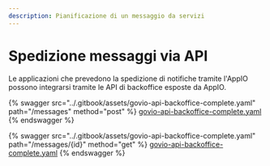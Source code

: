 ```yaml
---
description: Pianificazione di un messaggio da servizi
---
```


# Spedizione messaggi via API

Le applicazioni che prevedono la spedizione di notifiche tramite l'AppIO possono integrarsi tramite le API di backoffice esposte da AppIO.&#x20;

{% swagger src="../.gitbook/assets/govio-api-backoffice-complete.yaml" path="/messages" method="post" %}
[govio-api-backoffice-complete.yaml](../.gitbook/assets/govio-api-backoffice-complete.yaml)
{% endswagger %}

{% swagger src="../.gitbook/assets/govio-api-backoffice-complete.yaml" path="/messages/{id}" method="get" %}
[govio-api-backoffice-complete.yaml](../.gitbook/assets/govio-api-backoffice-complete.yaml)
{% endswagger %}
